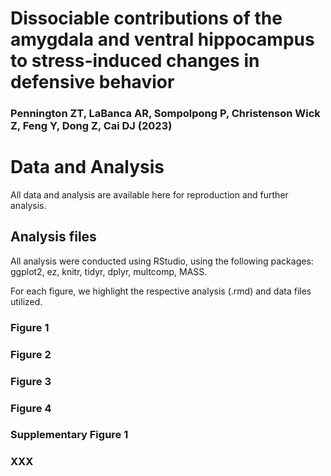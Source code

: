 # Dissociable contributions of the amygdala and ventral hippocampus to stress-induced changes in defensive behavior
### Pennington ZT, LaBanca AR, Sompolpong P, Christenson Wick Z, Feng Y, Dong Z, Cai DJ (2023)


# Data and Analysis
All data and analysis are available here for reproduction and further analysis.  


## Analysis files
All analysis were conducted using RStudio, using the following packages: ggplot2, ez, knitr, tidyr, dplyr, multcomp, MASS.

For each figure, we highlight the respective analysis (.rmd) and data files utilized.


### Figure 1

### Figure 2

### Figure 3

### Figure 4

### Supplementary Figure 1

### XXX
